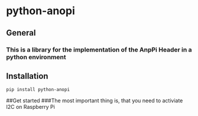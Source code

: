
# python-anopi
## General
### This is a library for the implementation of the AnpPi Header in a python environment
## Installation
```
pip install python-anopi
```
##Get started
###The most important thing is, that you need to activiate I2C on Raspberry Pi
